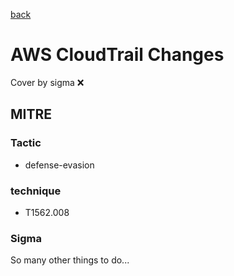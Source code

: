 [back](../index.md)
# AWS CloudTrail Changes
Cover by sigma :x: 

## MITRE
### Tactic
  - defense-evasion

### technique
  - T1562.008

### Sigma

 So many other things to do...
